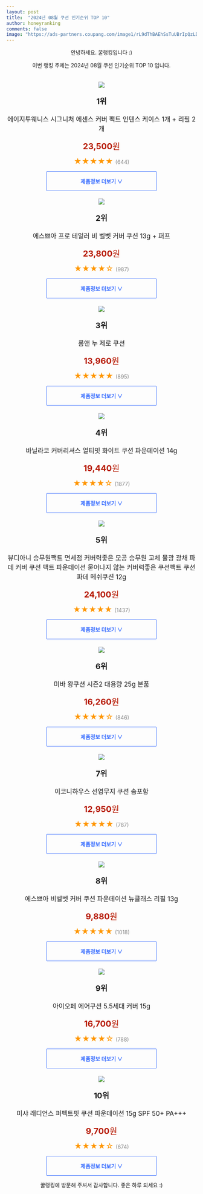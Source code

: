 ```yaml
---
layout: post
title:  "2024년 08월 쿠션 인기순위 TOP 10"
author: honeyranking
comments: false
image: "https://ads-partners.coupang.com/image1/rL9dThBAEhSsTuUBrIpQzLDtuNYaUJi8W8p858Hx77NAg-f-wI3C4p7DL0GKWfC_WiAvaPWH77rsLCKNXuGWUNLVc2PNIPUDi9BrWX0OSIA58Xe1krT__O0-EN5SK5Vw4GAG23W82GhiE-Dx9nvArjYGZuJ19Jno3IwzsqPluGXrpiaSjdapklQHqu7pFrFZy0LKxW2AY1WlTQmjwGboKJE2fq0ITkjG58yWplObRKaqMkP44TVPm9y8qd_Q0l0G7NcRHdcUniI6pim_hqlXuoFrF_JXhivN"
---
```

<p style="text-align: center;">안녕하세요. 꿀랭킹입니다 :)</p>
<p style="text-align: center;">이번 랭킹 주제는 2024년 08월 쿠션 인기순위 TOP 10 입니다.</p><center><img src="https://ads-partners.coupang.com/image1/rL9dThBAEhSsTuUBrIpQzLDtuNYaUJi8W8p858Hx77NAg-f-wI3C4p7DL0GKWfC_WiAvaPWH77rsLCKNXuGWUNLVc2PNIPUDi9BrWX0OSIA58Xe1krT__O0-EN5SK5Vw4GAG23W82GhiE-Dx9nvArjYGZuJ19Jno3IwzsqPluGXrpiaSjdapklQHqu7pFrFZy0LKxW2AY1WlTQmjwGboKJE2fq0ITkjG58yWplObRKaqMkP44TVPm9y8qd_Q0l0G7NcRHdcUniI6pim_hqlXuoFrF_JXhivN" style="margin-top:20px" /></center><p style="text-align: center; font-size: 20px"><b>1위</b></p><p style="text-align: center; font-size: 17px">에이지투웨니스 시그니처 에센스 커버 팩트 인텐스 케이스 1개 + 리필 2개</p><p style="text-align: center;"><span style="color: #b61800; font-size: 22px;"><b>23,500</b>원</span></p><p style="text-align: center;"><span style="color: #ff9600; font-size: 20px;">★★★★★ </span><span style="color: #878787;">(644)</span></p><center><a href="https://link.coupang.com/re/AFFSDP?lptag=AF3899140&subid=honeyrank&pageKey=8080371062&itemId=22783362816&vendorItemId=5150392697&traceid=V0-153-9a90a04664f92584&requestid=20240818050000291095777738&token=31850B%7CGM"><div style="font-size: 14px; display: inline-block; padding: 15px 90px; color: #346aff; border-radius: 2px; border: 1px solid #346aff; cursor: pointer;"><b>제품정보 더보기 &or;</b></div></a></center><center><img src="https://ads-partners.coupang.com/image1/27z11zuVUK4fjSXU2-gP91keeHKwhtnfv4ZclXMj1VKNvFn0PA83E7sXS6-t_cirGRrxBmEI5_MtqIbaX3OZ2S7lsufbg9htTHBFNNK8kvdtFuMq_DqOAFu09qfcO25-PEECDg8au5fcdHq8RPHur3EyYSgywAzGb-_9hGbLGarxUJw4oKl9Boze-wRRNugzaic2Sn6V-E2y7H98dUeOjmsG7L8WKmA15VVcve_RyG16GgwUrGPSj8Yk9Zk21l7fZwUsBYJ3vVx4av_YftZB5HOSJzGqd8_Nrw==" style="margin-top:20px" /></center><p style="text-align: center; font-size: 20px"><b>2위</b></p><p style="text-align: center; font-size: 17px">에스쁘아 프로 테일러 비 벨벳 커버 쿠션 13g + 퍼프</p><p style="text-align: center;"><span style="color: #b61800; font-size: 22px;"><b>23,800</b>원</span></p><p style="text-align: center;"><span style="color: #ff9600; font-size: 20px;">★★★★☆ </span><span style="color: #878787;">(987)</span></p><center><a href="https://link.coupang.com/re/AFFSDP?lptag=AF3899140&subid=honeyrank&pageKey=6516755014&itemId=14419213453&vendorItemId=81663086709&traceid=V0-153-4748168ee2bca51a&requestid=20240818050000291095777738&token=31850B%7CGM"><div style="font-size: 14px; display: inline-block; padding: 15px 90px; color: #346aff; border-radius: 2px; border: 1px solid #346aff; cursor: pointer;"><b>제품정보 더보기 &or;</b></div></a></center><center><img src="https://ads-partners.coupang.com/image1/agcBSwFwoW6sa7aDapaI0tHtNeFkkS2kZpFEI499j1pByEURtj6_DfQka7pYa_PwGtGmR3t2aOfRwY7gWKo3bUaI6LGLZMYyMaNLXpa0pRDr44TUpKfU_M3ITB44ZzRsWx18-QSfUMInihbNUr5f1_FXuzZGZENCRecdTgbxfYFba741uf-j5HtqjHoPshyniWZOVPXW29Zrdm8o3DKlSrrhlcyz6MUGaEgYVR-nXOKCQG7EImx5_o-lWG5PJIDQ_flPOjTJOWkXyVxUULZCO11KGoAHYIpoyg==" style="margin-top:20px" /></center><p style="text-align: center; font-size: 20px"><b>3위</b></p><p style="text-align: center; font-size: 17px">롬앤 누 제로 쿠션</p><p style="text-align: center;"><span style="color: #b61800; font-size: 22px;"><b>13,960</b>원</span></p><p style="text-align: center;"><span style="color: #ff9600; font-size: 20px;">★★★★★ </span><span style="color: #878787;">(895)</span></p><center><a href="https://link.coupang.com/re/AFFSDP?lptag=AF3899140&subid=honeyrank&pageKey=7757915213&itemId=15337178291&vendorItemId=82557455082&traceid=V0-153-99463a47aab933ae&requestid=20240818050000291095777738&token=31850B%7CGM"><div style="font-size: 14px; display: inline-block; padding: 15px 90px; color: #346aff; border-radius: 2px; border: 1px solid #346aff; cursor: pointer;"><b>제품정보 더보기 &or;</b></div></a></center><center><img src="https://ads-partners.coupang.com/image1/6VFkta9nqqAfBPvK6RMUJOWJETDFFG5O7mhr5okdqskB6J2P5AKBovmovWcVvJahCPhaHRrLvgmr2V0xxevNYEo9IywpYdbftDm0gDpdTdSLlRujNAFo9rkMEgopt39QHKqUg-1j2tWNR4FAOmkpgbDKwinHWd-dOC7D71qkbyml0hY_nRCfRRVDDvFFcQZu0asoBT1kKIKwH0nZOAk7NVFG4m1mrZoG8IJwGnsiETgY0WVYDnazwQSzsKXQ-XDgy7_vkEMz4Eg8UO8IWC0sV3sh_De602OCJhvO" style="margin-top:20px" /></center><p style="text-align: center; font-size: 20px"><b>4위</b></p><p style="text-align: center; font-size: 17px">바닐라코 커버리셔스 얼티밋 화이트 쿠션 파운데이션 14g</p><p style="text-align: center;"><span style="color: #b61800; font-size: 22px;"><b>19,440</b>원</span></p><p style="text-align: center;"><span style="color: #ff9600; font-size: 20px;">★★★★☆ </span><span style="color: #878787;">(1877)</span></p><center><a href="https://link.coupang.com/re/AFFSDP?lptag=AF3899140&subid=honeyrank&pageKey=6850315695&itemId=16317239148&vendorItemId=83509391549&traceid=V0-153-124177e4db13716a&requestid=20240818050000291095777738&token=31850B%7CGM"><div style="font-size: 14px; display: inline-block; padding: 15px 90px; color: #346aff; border-radius: 2px; border: 1px solid #346aff; cursor: pointer;"><b>제품정보 더보기 &or;</b></div></a></center><center><img src="https://ads-partners.coupang.com/image1/C10Hp4pp-UIR83YoCxf0XWcg7VlT5L6agiG5LRYMmqhPX9FXkPodlmzVn2apuqWljomSSQ-B9sX7ZOg6TijGUSNSvdvBz763BhordCZhwpxUYLIlfijLUDvjJLFXxsw37r5UOrfONcC0ZqOle-GaHg3wiV4FFgZMlIsVewL5BzyVqW4TaYRcrTgaHWfQP19Q30xT1UWQD9lGxLMjb0DScm_Ffj3-mE8IHn4dxyoN1CwSw0iObbF8lLZFm8H--GQHi55-hjpO4r08Dab9TQ-fc7WXS4FOKXoGu8YBryL14k-3xuumbc_aVXA=" style="margin-top:20px" /></center><p style="text-align: center; font-size: 20px"><b>5위</b></p><p style="text-align: center; font-size: 17px">뷰디아니 승무원팩트 면세점 커버력좋은 모공 승무원 고체 물광 광채 파데 커버 쿠션 팩트 파운데이션 묻어나지 않는 커버력좋은 쿠션팩트 쿠션파데 메쉬쿠션 12g</p><p style="text-align: center;"><span style="color: #b61800; font-size: 22px;"><b>24,100</b>원</span></p><p style="text-align: center;"><span style="color: #ff9600; font-size: 20px;">★★★★★ </span><span style="color: #878787;">(1437)</span></p><center><a href="https://link.coupang.com/re/AFFSDP?lptag=AF3899140&subid=honeyrank&pageKey=7913373530&itemId=21720000240&vendorItemId=88146647253&traceid=V0-153-6cd404734f8e7602&requestid=20240818050000291095777738&token=31850B%7CGM"><div style="font-size: 14px; display: inline-block; padding: 15px 90px; color: #346aff; border-radius: 2px; border: 1px solid #346aff; cursor: pointer;"><b>제품정보 더보기 &or;</b></div></a></center><center><img src="https://ads-partners.coupang.com/image1/gZWjMYf_eGi9dUFfgWw6ZpDlCUsOjdyurJplYOCgwUmvXL90KkCSFLVXP7FTTlYoABQg2gU7HuP3fwkKNHc9L3Jh_ydl_-Dz1nkK9Got1Vi6eZD-f8FMiaOb5l8FPChpJhsfNRmEYsuOi47lnWqR73JOgYVS4TqXd6c9GHeZsQOb7NonSU7GnrBXU22nbWB9WEiz4uHYIq4R5nQbj2zEEFfWW6FEKdWaEaDEENC-kSfHAoKQWzMK1sQU8Miod6FR_RoIDBUjNDO9FGe6MO-HdDR-jimeek2wmJUmg4HVmCqqEEbV-CcNi2dwMw==" style="margin-top:20px" /></center><p style="text-align: center; font-size: 20px"><b>6위</b></p><p style="text-align: center; font-size: 17px">미바 왕쿠션 시즌2 대용량 25g 본품</p><p style="text-align: center;"><span style="color: #b61800; font-size: 22px;"><b>16,260</b>원</span></p><p style="text-align: center;"><span style="color: #ff9600; font-size: 20px;">★★★★☆ </span><span style="color: #878787;">(846)</span></p><center><a href="https://link.coupang.com/re/AFFSDP?lptag=AF3899140&subid=honeyrank&pageKey=7178780346&itemId=13326144072&vendorItemId=70455651020&traceid=V0-153-cf820a2c0ee5f05e&requestid=20240818050000291095777738&token=31850B%7CGM"><div style="font-size: 14px; display: inline-block; padding: 15px 90px; color: #346aff; border-radius: 2px; border: 1px solid #346aff; cursor: pointer;"><b>제품정보 더보기 &or;</b></div></a></center><center><img src="https://ads-partners.coupang.com/image1/ZtBNnYpi3ZfSL2LOZkOk0nNjl2zmn9qtoU_Nbv3v-M68jyhfwKosINpg-klyAfD6QnWIS2BjC3vet_yLmAQJLQpiy_VifChvl7V_HbxRuyCw1XQNRbWJ-pb8jUIDQ2IqAIbAA20QTNOTzUlN2wdihQBX0gX4SQkEw_5EW_xb9ejunipt0s5rN7jGXNbsBjDq420HR64NsfTxCG0iSgjBa8KWchd1pP9ih7ZW2-ubX-t6e9YnZCE8cB4shMHZsbHBFWDsIKMH5tEjAqs8ji6c6zO4X73f7bKG7NE=" style="margin-top:20px" /></center><p style="text-align: center; font-size: 20px"><b>7위</b></p><p style="text-align: center; font-size: 17px">이코니하우스 선염무지 쿠션 솜포함</p><p style="text-align: center;"><span style="color: #b61800; font-size: 22px;"><b>12,950</b>원</span></p><p style="text-align: center;"><span style="color: #ff9600; font-size: 20px;">★★★★★ </span><span style="color: #878787;">(787)</span></p><center><a href="https://link.coupang.com/re/AFFSDP?lptag=AF3899140&subid=honeyrank&pageKey=44874838&itemId=160658799&vendorItemId=3378467468&traceid=V0-153-da115744386c2344&requestid=20240818050000291095777738&token=31850B%7CGM"><div style="font-size: 14px; display: inline-block; padding: 15px 90px; color: #346aff; border-radius: 2px; border: 1px solid #346aff; cursor: pointer;"><b>제품정보 더보기 &or;</b></div></a></center><center><img src="https://ads-partners.coupang.com/image1/fGi0zdDd3HK4pN9yfKyySrvPAf-E0V7zcvo__cJTRpJv4uyTg2SfNcuNp2lUJvybD7yMj1NiP_Hkj9xB9H-zPS9DgRqAMTHlfCUb21kaTmXxXLQ11YAwOtBQNNCL639TlDW9zYzb-vcdSwUVyok9IL6C48D7SomF9KcZS1TDku2_5VMwPNOX9AiWBGtg-4IhtAXUBAunxOU3JR8AY0Aosa0BKiQ8zxI-c7eThEFkSXfCXUfMZP04xeIjpa4hHMhotCNxSsKRAVRT3TujY6hAK3mFo1IjCrNpAjr-" style="margin-top:20px" /></center><p style="text-align: center; font-size: 20px"><b>8위</b></p><p style="text-align: center; font-size: 17px">에스쁘아 비벨벳 커버 쿠션 파운데이션 뉴클래스 리필 13g</p><p style="text-align: center;"><span style="color: #b61800; font-size: 22px;"><b>9,880</b>원</span></p><p style="text-align: center;"><span style="color: #ff9600; font-size: 20px;">★★★★★ </span><span style="color: #878787;">(1018)</span></p><center><a href="https://link.coupang.com/re/AFFSDP?lptag=AF3899140&subid=honeyrank&pageKey=8208485678&itemId=20092988019&vendorItemId=86214843499&traceid=V0-153-525fe1e0cfc30061&requestid=20240818050000291095777738&token=31850B%7CGM"><div style="font-size: 14px; display: inline-block; padding: 15px 90px; color: #346aff; border-radius: 2px; border: 1px solid #346aff; cursor: pointer;"><b>제품정보 더보기 &or;</b></div></a></center><center><img src="https://ads-partners.coupang.com/image1/-ALTHg0uLSTXeWwF-B5yv5ZIU3Rg6v_2zfwYYBPCpticbnrBKMdbJ3SS1EcYVXJUjaReeBZIGAt3sNzghuVZynh5SlqMtQPtHWWw6nOlnaq_33qVzH1GrVVh6JivLeaMPrIZi9ls1UgT7fViX6fMDu2FMZRO8BBWXh5uQoec9_MCx_uo39Wfymc68-4oOUDaT9nz1geBlvbIPoijdjAUcK1YZWBH50qqf5v_1JBgF-_zG5Tf9OdmGdKGw_wxu6p2eOX1nL9h5UGtWDCbyvq0fSEbdBxgZs222A==" style="margin-top:20px" /></center><p style="text-align: center; font-size: 20px"><b>9위</b></p><p style="text-align: center; font-size: 17px">아이오페 에어쿠션 5.5세대 커버 15g</p><p style="text-align: center;"><span style="color: #b61800; font-size: 22px;"><b>16,700</b>원</span></p><p style="text-align: center;"><span style="color: #ff9600; font-size: 20px;">★★★★☆ </span><span style="color: #878787;">(788)</span></p><center><a href="https://link.coupang.com/re/AFFSDP?lptag=AF3899140&subid=honeyrank&pageKey=7313328348&itemId=18740533864&vendorItemId=74362025242&traceid=V0-153-8f5ee5cf65f88dd9&requestid=20240818050000291095777738&token=31850B%7CGM"><div style="font-size: 14px; display: inline-block; padding: 15px 90px; color: #346aff; border-radius: 2px; border: 1px solid #346aff; cursor: pointer;"><b>제품정보 더보기 &or;</b></div></a></center><center><img src="https://ads-partners.coupang.com/image1/y1BK4oFRbItovWxqy6otL6KgR1hSkNHSrjkNmXK2zniFZBe_w5tIxJ37AZbT6Oy3mhA2cmY-AxfxJdgP0PsgkymlAPWpb6jFb1bwPtK2inzOAahO8CL89_fD-7Vd2KXwfsykDbp_mFnR8h5qOeq-Opvf8YA735ZyNVw33AKrY6DP3l4N8hhMXBrKxvaDGNQXdpuvgSpm7xAf226AeZMAof1J88hBp4Bid00-u2rwT7RuchuCoFmYt3g-GbREruQptIHjya8sUo2ynbQkrgXFaMST5rcNWq9RpQ==" style="margin-top:20px" /></center><p style="text-align: center; font-size: 20px"><b>10위</b></p><p style="text-align: center; font-size: 17px">미샤 래디언스 퍼펙트핏 쿠션 파운데이션 15g SPF 50+ PA+++</p><p style="text-align: center;"><span style="color: #b61800; font-size: 22px;"><b>9,700</b>원</span></p><p style="text-align: center;"><span style="color: #ff9600; font-size: 20px;">★★★★☆ </span><span style="color: #878787;">(674)</span></p><center><a href="https://link.coupang.com/re/AFFSDP?lptag=AF3899140&subid=honeyrank&pageKey=1665858959&itemId=2998449808&vendorItemId=70949116342&traceid=V0-153-8434f010659c84fe&requestid=20240818050000291095777738&token=31850B%7CGM"><div style="font-size: 14px; display: inline-block; padding: 15px 90px; color: #346aff; border-radius: 2px; border: 1px solid #346aff; cursor: pointer;"><b>제품정보 더보기 &or;</b></div></a></center><p style="text-align: center;">꿀랭킹에 방문해 주셔서 감사합니다. 좋은 하루 되세요 :)</p>